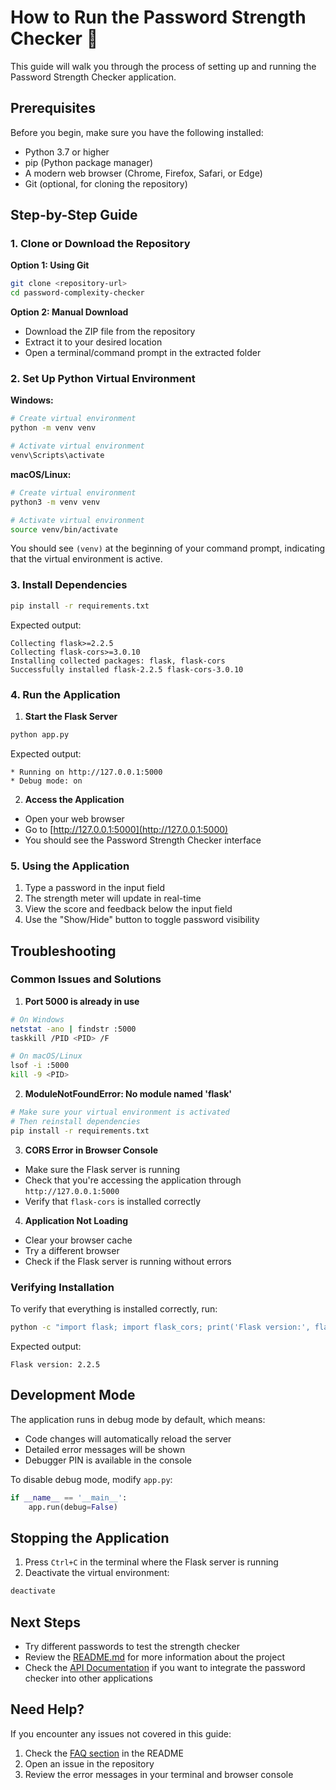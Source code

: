 # How to Run the Password Strength Checker 🚀

This guide will walk you through the process of setting up and running the Password Strength Checker application.

## Prerequisites

Before you begin, make sure you have the following installed:
- Python 3.7 or higher
- pip (Python package manager)
- A modern web browser (Chrome, Firefox, Safari, or Edge)
- Git (optional, for cloning the repository)

## Step-by-Step Guide

### 1. Clone or Download the Repository

**Option 1: Using Git**
```bash
git clone <repository-url>
cd password-complexity-checker
```

**Option 2: Manual Download**
- Download the ZIP file from the repository
- Extract it to your desired location
- Open a terminal/command prompt in the extracted folder

### 2. Set Up Python Virtual Environment

**Windows:**
```bash
# Create virtual environment
python -m venv venv

# Activate virtual environment
venv\Scripts\activate
```

**macOS/Linux:**
```bash
# Create virtual environment
python3 -m venv venv

# Activate virtual environment
source venv/bin/activate
```

You should see `(venv)` at the beginning of your command prompt, indicating that the virtual environment is active.

### 3. Install Dependencies

```bash
pip install -r requirements.txt
```

Expected output:
```
Collecting flask>=2.2.5
Collecting flask-cors>=3.0.10
Installing collected packages: flask, flask-cors
Successfully installed flask-2.2.5 flask-cors-3.0.10
```

### 4. Run the Application

1. **Start the Flask Server**
```bash
python app.py
```

Expected output:
```
* Running on http://127.0.0.1:5000
* Debug mode: on
```

2. **Access the Application**
- Open your web browser
- Go to [http://127.0.0.1:5000](http://127.0.0.1:5000)
- You should see the Password Strength Checker interface

### 5. Using the Application

1. Type a password in the input field
2. The strength meter will update in real-time
3. View the score and feedback below the input field
4. Use the "Show/Hide" button to toggle password visibility

## Troubleshooting

### Common Issues and Solutions

1. **Port 5000 is already in use**
```bash
# On Windows
netstat -ano | findstr :5000
taskkill /PID <PID> /F

# On macOS/Linux
lsof -i :5000
kill -9 <PID>
```

2. **ModuleNotFoundError: No module named 'flask'**
```bash
# Make sure your virtual environment is activated
# Then reinstall dependencies
pip install -r requirements.txt
```

3. **CORS Error in Browser Console**
- Make sure the Flask server is running
- Check that you're accessing the application through `http://127.0.0.1:5000`
- Verify that `flask-cors` is installed correctly

4. **Application Not Loading**
- Clear your browser cache
- Try a different browser
- Check if the Flask server is running without errors

### Verifying Installation

To verify that everything is installed correctly, run:
```bash
python -c "import flask; import flask_cors; print('Flask version:', flask.__version__)"
```

Expected output:
```
Flask version: 2.2.5
```

## Development Mode

The application runs in debug mode by default, which means:
- Code changes will automatically reload the server
- Detailed error messages will be shown
- Debugger PIN is available in the console

To disable debug mode, modify `app.py`:
```python
if __name__ == '__main__':
    app.run(debug=False)
```

## Stopping the Application

1. Press `Ctrl+C` in the terminal where the Flask server is running
2. Deactivate the virtual environment:
```bash
deactivate
```

## Next Steps

- Try different passwords to test the strength checker
- Review the [README.md](README.md) for more information about the project
- Check the [API Documentation](README.md#-api-documentation) if you want to integrate the password checker into other applications

## Need Help?

If you encounter any issues not covered in this guide:
1. Check the [FAQ section](README.md#-faq) in the README
2. Open an issue in the repository
3. Review the error messages in your terminal and browser console 